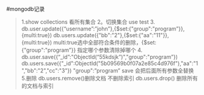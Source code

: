 #mongodb记录
>1.show collections 看所有集合
>2。切换集合 use test
>3.
>db.user.update({“username”:”john”},{$set:{"group":"program”}},{multi:true})
>db.users.update({"bb":"2"},{$set:{"aa":"11"}},{multi:true})
>multi:true选中全部符合条件的删除，{$set:{"group":"program”}} 指定哪个参数清除掉哪个
>4.
>db.user.save({“_id”:"ObjectId(“55kdsjk”)","group":"program”})
>db.users.save({"_id":ObjectId("5b09569b0f07a2e85c4d976f"),"aa":"1","bb":"2","cc":"3"})
>"group":”program” save 会把后面所有参数全替换
>5.删除
>db.users.remove()删除文档 不删除索引
>db.users.drop() 删除所有的文档与索引



